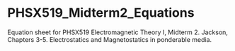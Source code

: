 # PHSX519_Midterm2_Equations
Equation sheet for PHSX519 Electromagnetic Theory I, Midterm 2. Jackson, Chapters 3-5. Electrostatics and Magnetostatics in ponderable media.
